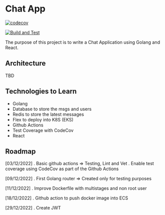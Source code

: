 # Chat App

[![codecov](https://codecov.io/gh/jcasanella/chat_app/branch/main/graph/badge.svg?token=VIU7H2NELQ)](https://codecov.io/gh/jcasanella/chat_app)

[![Build and Test](https://github.com/jcasanella/chat_app/actions/workflows/build_test_main.yaml/badge.svg)](https://github.com/jcasanella/chat_app/actions/workflows/build_test_main.yaml)

The purpose of this project is to write a Chat Application using Golang and React. 

## Architecture 

TBD

## Technologies to Learn

* Golang
* Database to store the msgs and users
* Redis to store the latest messages
* Flex to deploy into K8S (EKS)
* Github Actions
* Test Coverage with CodeCov
* React

## Roadmap

[03/12/2022]
. Basic github actions => Testing, Lint and Vet 
. Enable test coverage using CodeCov as part of the Github Actions

[09/12/2022]
. First Golang router => Created only for testing purposes

[11/12/2022]
. Improve Dockerfile with multistages and non root user

[18/12/2022]
. Github action to push docker image into ECS

[29/12/2022]
. Create JWT

